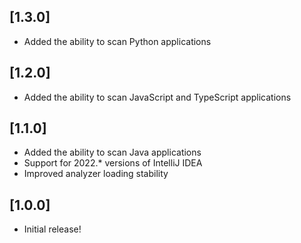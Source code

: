 ## [1.3.0]

- Added the ability to scan Python applications

## [1.2.0]

- Added the ability to scan JavaScript and TypeScript applications

## [1.1.0]

- Added the ability to scan Java applications
- Support for 2022.* versions of IntelliJ IDEA
- Improved analyzer loading stability

## [1.0.0]

- Initial release!

